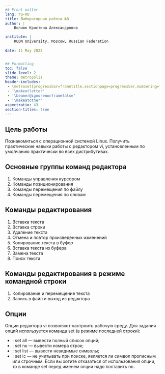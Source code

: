 ```yaml
---
## Front matter
lang: ru-RU
title: Лабораторная работа №8
author: |
	Волчок Кристина Александровна 

institute: |
	RUDN University, Moscow, Russian Federation
	
date: 11 May 2022


## Formatting
toc: false
slide_level: 2
theme: metropolis
header-includes: 
 - \metroset{progressbar=frametitle,sectionpage=progressbar,numbering=fraction}
 - '\makeatletter'
 - '\beamer@ignorenonframefalse'
 - '\makeatother'
aspectratio: 43
section-titles: true
---
```



## Цель работы

Познакомиться с операционной системой Linux. Получить практические навыки работы с редактором vi, установленным по умолчанию практически во всех дистрибутивах.

##  Основные группы команд редактора
1. Команды управления курсором
2. Команды позиционирования
3. Команды перемещения по файлу
4. Команды перемещения по словам

##  Команды редактирования
1. Вставка текста
2. Вставка строки
3. Удаление текста
4. Отмена и повтор произведённых изменений
5. Копирование текста в буфер
6. Вставка текста из буфера
7. Замена текста
8. Поиск текста


## Команды редактирования в режиме командной строки
1. Копирование и перемещение текста
2. Запись в файл и выход из редактора

## Опции
Опции редактора vi позволяют настроить рабочую среду. Для задания опций используется команда set (в режиме последней строки):
- : set all — вывести полный список опций;
- : set nu — вывести номера строк;
- : set list — вывести невидимые символы;
- : set ic — не учитывать при поиске, является ли символ прописным или строчным.
Если вы хотите отказаться от использования опции, то в команде set перед именем
опции надо поставить no.



